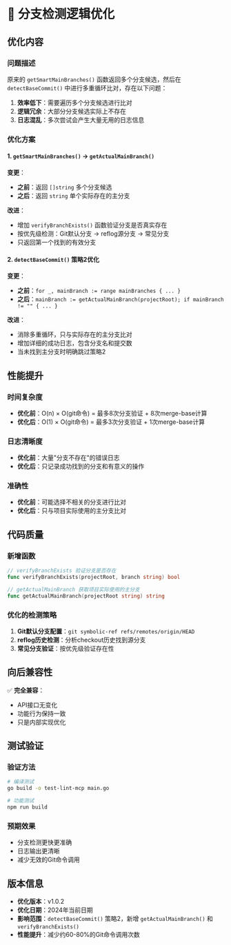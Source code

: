 # 🚀 分支检测逻辑优化

## 优化内容

### 问题描述
原来的 `getSmartMainBranches()` 函数返回多个分支候选，然后在 `detectBaseCommit()` 中进行多重循环比对，存在以下问题：
1. **效率低下**：需要遍历多个分支候选进行比对
2. **逻辑冗余**：大部分分支候选实际上不存在
3. **日志混乱**：多次尝试会产生大量无用的日志信息

### 优化方案

#### 1. `getSmartMainBranches()` → `getActualMainBranch()`
**变更**：
- **之前**：返回 `[]string` 多个分支候选
- **之后**：返回 `string` 单个实际存在的主分支

**改进**：
- 增加 `verifyBranchExists()` 函数验证分支是否真实存在
- 按优先级检测：Git默认分支 → reflog源分支 → 常见分支
- 只返回第一个找到的有效分支

#### 2. `detectBaseCommit()` 策略2优化
**变更**：
- **之前**：`for _, mainBranch := range mainBranches { ... }`
- **之后**：`mainBranch := getActualMainBranch(projectRoot); if mainBranch != "" { ... }`

**改进**：
- 消除多重循环，只与实际存在的主分支比对
- 增加详细的成功日志，包含分支名和提交数
- 当未找到主分支时明确跳过策略2

## 性能提升

### 时间复杂度
- **优化前**：O(n) × O(git命令) = 最多8次分支验证 + 8次merge-base计算
- **优化后**：O(1) × O(git命令) = 最多3次分支验证 + 1次merge-base计算

### 日志清晰度
- **优化前**：大量"分支不存在"的错误日志
- **优化后**：只记录成功找到的分支和有意义的操作

### 准确性
- **优化前**：可能选择不相关的分支进行比对
- **优化后**：只与项目实际使用的主分支比对

## 代码质量

### 新增函数
```go
// verifyBranchExists 验证分支是否存在
func verifyBranchExists(projectRoot, branch string) bool

// getActualMainBranch 获取项目实际使用的主分支  
func getActualMainBranch(projectRoot string) string
```

### 优化的检测策略
1. **Git默认分支配置**：`git symbolic-ref refs/remotes/origin/HEAD`
2. **reflog历史检测**：分析checkout历史找到源分支
3. **常见分支验证**：按优先级验证存在性

## 向后兼容性

✅ **完全兼容**：
- API接口无变化
- 功能行为保持一致
- 只是内部实现优化

## 测试验证

### 验证方法
```bash
# 编译测试
go build -o test-lint-mcp main.go

# 功能测试
npm run build
```

### 预期效果
- 分支检测更快更准确
- 日志输出更清晰
- 减少无效的Git命令调用

## 版本信息

- **优化版本**：v1.0.2
- **优化日期**：2024年当前日期
- **影响范围**：`detectBaseCommit()` 策略2，新增 `getActualMainBranch()` 和 `verifyBranchExists()`
- **性能提升**：减少约60-80%的Git命令调用次数
